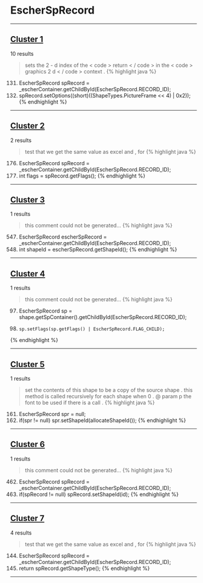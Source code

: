 # EscherSpRecord

***

## [Cluster 1](./1)
10 results
> sets the 2 - d index of the < code > return < / code > in the < code > graphics 2 d < / code > context . 
{% highlight java %}
131. EscherSpRecord spRecord = _escherContainer.getChildById(EscherSpRecord.RECORD_ID);
132. spRecord.setOptions((short)((ShapeTypes.PictureFrame << 4) | 0x2));
{% endhighlight %}

***

## [Cluster 2](./2)
2 results
> test that we get the same value as excel and , for 
{% highlight java %}
176. EscherSpRecord spRecord = _escherContainer.getChildById(EscherSpRecord.RECORD_ID);
177. int flags = spRecord.getFlags();
{% endhighlight %}

***

## [Cluster 3](./3)
1 results
> this comment could not be generated...
{% highlight java %}
547. EscherSpRecord escherSpRecord = _escherContainer.getChildById(EscherSpRecord.RECORD_ID);
548. int shapeId = escherSpRecord.getShapeId();
{% endhighlight %}

***

## [Cluster 4](./4)
1 results
> this comment could not be generated...
{% highlight java %}
97. EscherSpRecord sp = shape.getSpContainer().getChildById(EscherSpRecord.RECORD_ID);
99.     sp.setFlags(sp.getFlags() | EscherSpRecord.FLAG_CHILD);
{% endhighlight %}

***

## [Cluster 5](./5)
1 results
> set the contents of this shape to be a copy of the source shape . this method is called recursively for each shape when 0 . @ param p the font to be used if there is a call . 
{% highlight java %}
161. EscherSpRecord spr = null;
171. if(spr != null) spr.setShapeId(allocateShapeId());
{% endhighlight %}

***

## [Cluster 6](./6)
1 results
> this comment could not be generated...
{% highlight java %}
462. EscherSpRecord spRecord = _escherContainer.getChildById(EscherSpRecord.RECORD_ID);
463. if(spRecord != null) spRecord.setShapeId(id);
{% endhighlight %}

***

## [Cluster 7](./7)
4 results
> test that we get the same value as excel and , for 
{% highlight java %}
144. EscherSpRecord spRecord = _escherContainer.getChildById(EscherSpRecord.RECORD_ID);
145. return spRecord.getShapeType();
{% endhighlight %}

***

